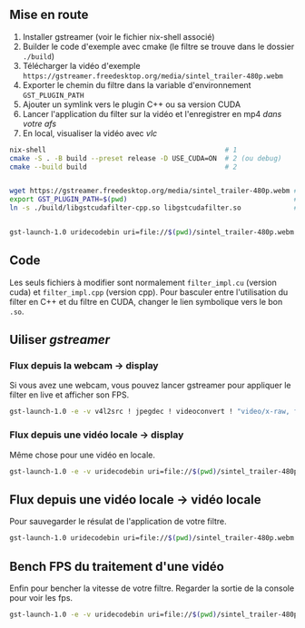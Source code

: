 

## Mise en route

1. Installer gstreamer (voir le fichier nix-shell associé)
2. Builder le code d'exemple avec cmake (le filtre se trouve dans le dossier ``./build``)
3. Télécharger la vidéo d'exemple ``https://gstreamer.freedesktop.org/media/sintel_trailer-480p.webm``
4. Exporter le chemin du filtre dans la variable d'environnement ``GST_PLUGIN_PATH``
5. Ajouter un symlink vers le plugin C++ ou sa version CUDA
6. Lancer l'application du filter sur la vidéo et l'enregistrer en mp4 *dans votre afs*
7. En local, visualiser la vidéo avec *vlc*


```sh
nix-shell                                            # 1
cmake -S . -B build --preset release -D USE_CUDA=ON  # 2 (ou debug)
cmake --build build                                  # 2


wget https://gstreamer.freedesktop.org/media/sintel_trailer-480p.webm # 3
export GST_PLUGIN_PATH=$(pwd)                                         # 4
ln -s ./build/libgstcudafilter-cpp.so libgstcudafilter.so             # 5


gst-launch-1.0 uridecodebin uri=file://$(pwd)/sintel_trailer-480p.webm ! videoconvert ! "video/x-raw, format=(string)RGB" ! cudafilter ! videoconvert ! video/x-raw, format=I420 ! x264enc ! mp4mux ! filesink location=video.mp4 #5
```

## Code

Les seuls fichiers à modifier sont normalement ``filter_impl.cu`` (version cuda) et ``filter_impl.cpp`` (version cpp). Pour basculer entre l'utilisation du filter en C++ et du filtre en CUDA, changer le lien symbolique vers le bon ``.so``.


## Uiliser *gstreamer*

### Flux depuis la webcam -> display

Si vous avez une webcam, vous pouvez lancer gstreamer pour appliquer le filter en live et afficher son FPS.

```sh
gst-launch-1.0 -e -v v4l2src ! jpegdec ! videoconvert ! "video/x-raw, format=(string)RGB" ! cudafilter ! videoconvert ! fpsdisplaysink
```

### Flux depuis une vidéo locale -> display

Même chose pour une vidéo en locale.

```sh
gst-launch-1.0 -e -v uridecodebin uri=file://$(pwd)/sintel_trailer-480p.webm !  videoconvert ! "video/x-raw, format=(string)RGB" ! cudafilter ! videoconvert ! fpsdisplaysink
```

## Flux depuis une vidéo locale -> vidéo locale

Pour sauvegarder le résulat de l'application de votre filtre.

```sh
gst-launch-1.0 uridecodebin uri=file://$(pwd)/sintel_trailer-480p.webm ! videoconvert ! "video/x-raw, format=(string)RGB" ! cudafilter ! videoconvert ! video/x-raw, format=I420 ! x264enc ! mp4mux ! filesink location=video.mp4
```


## Bench FPS du traitement d'une vidéo

Enfin pour bencher la vitesse de votre filtre. Regarder la sortie de la console pour voir les fps. 

```sh
gst-launch-1.0 -e -v uridecodebin uri=file://$(pwd)/sintel_trailer-480p.webm !  videoconvert ! "video/x-raw, format=(string)RGB" ! cudafilter ! videoconvert ! fpsdisplaysink video-sink=fakesink sync=false
```